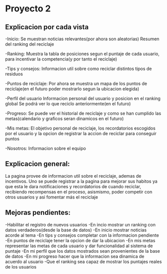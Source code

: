 # Proyecto 2
## Explicacion por cada vista

-Inicio:
Se muestran noticias relevantes(por ahora son aleatorias)
Resumen del ranking del reciclaje

-Ranking:
Muestra la tabla de posiciones segun el puntaje de cada usuario, para incentivar la competencia(y por tanto el reciclaje)

-Tips y consejos:
Informacion util sobre como reciclar distintos tipos de residuos

-Puntos de reciclaje:
Por ahora se muestra un mapa de los puntos de reciclaje(en el futuro poder mostrarlo segun la ubicacion elegida)

-Perfil del usuario
Informacion personal del usuario y posicion en el ranking global
Se podrá ver lo que reciclo anteriormente(en el futuro)

-Progreso:
Se puede ver el historial de reciclaje y como se han cumplido las metas(calendario y graficos seran dinamicos en el futuro)

-Mis metas:
El objetivo personal de reciclaje, los recordatorios escogidos por el usuario y la opcion de registrar la accion de reciclar para conseguir puntos

-Nosotros:
Informacion sobre el equipo

## Explicacion general:
La pagina provee de informacion util sobre el reciclaje, ademas de incentivos.
Uno se puede registrar a la pagina para mejorar sus habitos ya que esta le dara notificaciones y recordatorios de cuando reciclar, recibiendo recompensas en el proceso,
asismismo, poder competir con otros usuarios y asi fomentar más el reciclaje

## Mejoras pendientes:
-Habilitar el registro de nuevos usuarios
-En incio mostrar un ranking con datos verdaderos(desde la base de datos)
-En inicio mostrar noticias acorde al tema
-En tips y consejos completar con la informacion pendiente
-En puntos de reciclaje tener la opcion de dar la ubicacion
-En mis metas representar las metas de cada usuario y dar funcionalidad al sistema de puntaje
-En mi perfil que los datos mostrados sean provenientes de la base de datos
-En mi progreso hacer que la informacion sea dinamica de acuerdo al usuario
-Que el ranking sea capaz de mostrar los puntajes reales de los usuarios
